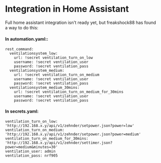 # Integration in Home Assistant
Full home assistant integration isn't ready yet, but freakshock88 has found a way to do this:
#### In automation.yaml::
```
rest_command:
  ventilationsystem_low:
    url: !secret ventilation_turn_on_low
    username: !secret ventilation_user
    password: !secret ventilation_pass
  ventilationsystem_medium:
    url: !secret ventilation_turn_on_medium
    username: !secret ventilation_user
    password: !secret ventilation_pass
  ventilationsystem_medium_30mins:
    url: !secret ventilation_turn_on_medium_for_30mins
    username: !secret ventilation_user
    password: !secret ventilation_pass
```
#### In secrets.yaml:
```
ventilation_turn_on_low: 'http://192.168.x.y/api/v1/zehnder/setpower.json?power=low'
ventilation_turn_on_medium: 'http://192.168.x.y/api/v1/zehnder/setpower.json?power=medium'
ventilation_turn_on_medium_for_30mins: 'http://192.168.x.y/api/v1/zehnder/settimer.json?power=medium&minutes=30'
ventilation_user: admin
ventilation_pass: nrf905
```
